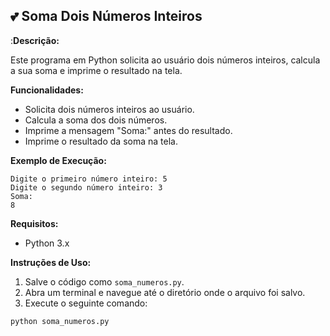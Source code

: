 ## 💕 Soma Dois Números Inteiros

:**Descrição:**

Este programa em Python solicita ao usuário dois números inteiros, calcula a sua soma e imprime o resultado na tela.

**Funcionalidades:**

* Solicita dois números inteiros ao usuário.
* Calcula a soma dos dois números.
* Imprime a mensagem "Soma:" antes do resultado.
* Imprime o resultado da soma na tela.

**Exemplo de Execução:**

```
Digite o primeiro número inteiro: 5
Digite o segundo número inteiro: 3
Soma:
8
```

**Requisitos:**

* Python 3.x

**Instruções de Uso:**

1. Salve o código como `soma_numeros.py`.
2. Abra um terminal e navegue até o diretório onde o arquivo foi salvo.
3. Execute o seguinte comando:

```
python soma_numeros.py
```

